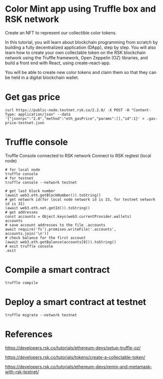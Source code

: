 # Color Mint app using Truffle box and RSK network
Create an NFT to represent our collectible color tokens.

In this tutorial, you will learn about blockchain programming from scratch by building a fully decentralized application (DApp), step by step. You will also learn how to create your own collectable token on the RSK blockchain network using the Truffle framework, Open Zeppelin (OZ) libraries, and build a front end with React, using create-react-app.

You will be able to create new color tokens and claim them so that they can be held in a digital blockchain wallet.

# Get gas price
```
curl https://public-node.testnet.rsk.co/2.2.0/ -X POST -H "Content-Type: application/json" --data '{"jsonrpc":"2.0","method":"eth_gasPrice","params":[],"id":1}' > .gas-price-testnet.json
```
# Truffle console
Truffle Console connected to RSK network
Connect to RSK regtest (local node)
```
# for local node
truffle console
# for testnet
truffle console --network testnet
```
```
# get last block number
(await web3.eth.getBlockNumber()).toString()
# get network id(for local node network id is 33, for testnet network id is 31)
(await web3.eth.net.getId()).toString()
# get addresses
const accounts = Object.keys(web3.currentProvider.wallets)
accounts
# save account addresses to the file .accounts
await require('fs').promises.writeFile('.accounts', accounts.join('\n'))
# check balance for the first account
(await web3.eth.getBalance(accounts[0])).toString()
# exit truffle console
.exit
```
# Compile a smart contract
```
truffle compile
```
# Deploy a smart contract at testnet
```
truffle migrate --network testnet
```
# References
https://developers.rsk.co/tutorials/ethereum-devs/setup-truffle-oz/

https://developers.rsk.co/tutorials/tokens/create-a-collectable-token/

https://developers.rsk.co/tutorials/ethereum-devs/remix-and-metamask-with-rsk-testnet/
